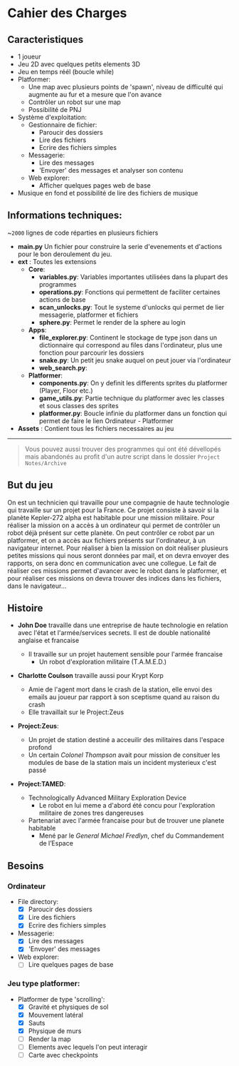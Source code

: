 # Cahier des Charges

## Caracteristiques
- 1 joueur
- Jeu 2D avec quelques petits elements 3D
- Jeu en temps réél (boucle while)
- Platformer:
  - Une map avec plusieurs points de 'spawn', niveau de difficulté qui augmente au fur et a mesure que l'on avance
  - Contrôler un robot sur une map
  - Possibilité de PNJ
- Système d'exploitation:
  - Gestionnaire de fichier:
    - Paroucir des dossiers
    - Lire des fichiers
    - Ecrire des fichiers simples
  - Messagerie:
    - Lire des messages
    - 'Envoyer' des messages et analyser son contenu
  - Web explorer:
    - Afficher quelques pages web de base
- Musique en fond et possibilité de lire des fichiers de musique

## Informations techniques:
~`2000` lignes de code réparties en plusieurs fichiers
- **main.py** Un fichier pour construire la serie d'evenements et d'actions pour le  bon deroulement du jeu.
- **ext** : Toutes les extensions
  - **Core**:
    - **variables.py**: Variables importantes utilisées dans la plupart des programmes
    - **operations.py**: Fonctions qui permettent de faciliter certaines actions de base
    - **scan_unlocks.py**: Tout le systeme d'unlocks qui permet de lier messagerie, platformer et fichiers
    - **sphere.py**: Permet le render de la sphere au login
  - **Apps**:
    - **file_explorer.py**: Continent le stockage de type json dans un dictionnaire qui correspond au files dans l'ordinateur, plus une fonction pour parcourir les dossiers
    - **snake.py**: Un petit jeu snake auquel on peut jouer via l'ordinateur
    - **web_search.py**: 
  - **Platformer**:
    - **components.py**: On y definit les differents sprites du platformer (Player, Floor etc.)
    - **game_utils.py**: Partie technique du platformer avec les classes et sous classes des sprites
    - **platformer.py**: Boucle infinie du platformer dans un fonction qui permet de faire le lien Ordinateur - Platformer
- **Assets** : Contient tous les fichiers necessaires au jeu

---
>Vous pouvez aussi trouver des programmes qui ont été dévellopés mais abandonés au profit d'un autre script dans le dossier `Project Notes/Archive`

## But du jeu
On est un technicien qui travaille pour une compagnie de haute technologie qui travaille sur un projet pour la France. Ce projet consiste à savoir si la planète Kepler-272 alpha est habitable pour une mission militaire. Pour réaliser la mission on a accès à un ordinateur qui permet de contrôler un robot déjà présent sur cette planète. On peut contrôler ce robot par un platformer, et on a accès aux fichiers présents sur l'ordinateur, à un navigateur internet. Pour réaliser à bien la mission on doit réaliser plusieurs petites missions qui nous seront données par mail, et on devra envoyer des rapports, on sera donc en communication avec une collegue. Le fait de réaliser ces missions permet d'avancer avec le robot dans le platformer, et pour réaliser ces missions on devra trouver des indices dans les fichiers, dans le navigateur...

## Histoire
* **John Doe** travaille dans une entreprise de haute technologie en relation avec l'état et l'armée/services secrets. Il est de double nationalité anglaise et francaise
  * Il travaille sur un projet hautement sensible pour l'armée francaise
    * Un robot d'exploration militaire (T.A.M.E.D.)

* **Charlotte Coulson** travaille aussi pour Krypt Korp
  * Amie de l'agent mort dans le crash de la station, elle envoi des emails au joueur par rapport à son sceptisme quand au raison du crash
  * Elle travaillait sur le Project:Zeus

* **Project:Zeus**:
  * Un projet de station destiné a acceuilir des militaires dans l'espace profond
  * Un certain *Colonel Thompson* avait pour mission de consituer les modules de base de la station mais un incident mysterieux c'est passé

* **Project:TAMED**:
  * Technologically Advanced Military Exploration Device
    * Le robot en lui meme a d'abord été concu pour l'exploration militaire de zones tres dangereuses
  * Partenariat avec l'armée francaise pour but de trouver une planete habitable
    * Mené par le *General Michael Fredlyn*, chef du Commandement de l’Espace

## Besoins
### Ordinateur
- File directory:
  - [X] Paroucir des dossiers
  - [X] Lire des fichiers
  - [X] Ecrire des fichiers simples
- Messagerie:
  - [X] Lire des messages
  - [X] 'Envoyer' des messages
- Web explorer:
  - [ ] Lire quelques pages de base

### Jeu type platformer:
- Platformer de type 'scrolling':
  - [X] Gravité et physiques de sol
  - [X] Mouvement latéral
  - [X] Sauts
  - [X] Physique de murs
  - [ ] Render la map
  - [ ] Elements avec lequels l'on peut interagir
  - [ ] Carte avec checkpoints

